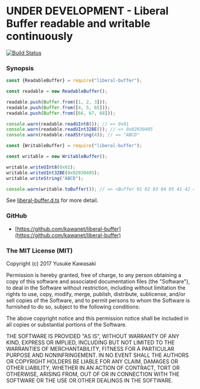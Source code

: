# UNDER DEVELOPMENT - Liberal Buffer readable and writable continuously

[![Build Status](https://travis-ci.org/kawanet/liberal-buffer.svg?branch=master)](https://travis-ci.org/kawanet/liberal-buffer)

### Synopsis

```js
const {ReadableBuffer} = require("liberal-buffer");

const readable = new ReadableBuffer();

readable.push(Buffer.from([1, 2, 3]));
readable.push(Buffer.from([4, 5, 65]));
readable.push(Buffer.from([66, 67, 68]));

console.warn(readable.readUInt8()); // => 0x01
console.warn(readable.readUInt32BE()); // => 0x02030405
console.warn(readable.readString(4)); // => "ABCD"
```

```js
const {WritableBuffer} = require("liberal-buffer");

const writable = new WritableBuffer();

writable.writeUInt8(0x01);
writable.writeUInt32BE(0x02030405);
writable.writeString("ABCD");

console.warn(writable.toBuffer()); // => <Buffer 01 02 03 04 05 41 42 43 44>
```

See [liberal-buffer.d.ts](https://github.com/kawanet/liberal-buffer/blob/master/typings/liberal-buffer.d.ts) for more detail.

### GitHub

- [https://github.com/kawanet/liberal-buffer](https://github.com/kawanet/liberal-buffer)

### The MIT License (MIT)

Copyright (c) 2017 Yusuke Kawasaki

Permission is hereby granted, free of charge, to any person obtaining a copy
of this software and associated documentation files (the "Software"), to deal
in the Software without restriction, including without limitation the rights
to use, copy, modify, merge, publish, distribute, sublicense, and/or sell
copies of the Software, and to permit persons to whom the Software is
furnished to do so, subject to the following conditions:

The above copyright notice and this permission notice shall be included in all
copies or substantial portions of the Software.

THE SOFTWARE IS PROVIDED "AS IS", WITHOUT WARRANTY OF ANY KIND, EXPRESS OR
IMPLIED, INCLUDING BUT NOT LIMITED TO THE WARRANTIES OF MERCHANTABILITY,
FITNESS FOR A PARTICULAR PURPOSE AND NONINFRINGEMENT. IN NO EVENT SHALL THE
AUTHORS OR COPYRIGHT HOLDERS BE LIABLE FOR ANY CLAIM, DAMAGES OR OTHER
LIABILITY, WHETHER IN AN ACTION OF CONTRACT, TORT OR OTHERWISE, ARISING FROM,
OUT OF OR IN CONNECTION WITH THE SOFTWARE OR THE USE OR OTHER DEALINGS IN THE
SOFTWARE.
